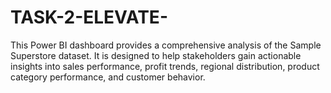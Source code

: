 # TASK-2-ELEVATE-
This Power BI dashboard provides a comprehensive analysis of the Sample Superstore dataset. It is designed to help stakeholders gain actionable insights into sales performance, profit trends, regional distribution, product category performance, and customer behavior.
